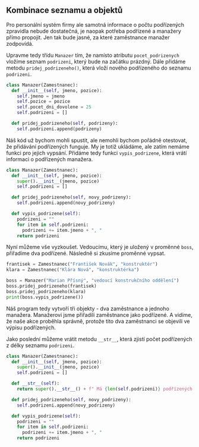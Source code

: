 ## Kombinace seznamu a objektů

Pro personální systém firmy ale samotná informace o počtu podřízených zpravidla nebude dostatečná, je naopak potřeba podřízené a manažery přímo propojit. Jen tak bude jasné, za které zaměstnance manažer zodpovídá.

Upravme tedy třídu `Manazer` tím, že namísto atributu `pocet_podrizenych` vložíme seznam `podrizeni`, který bude na začátku prázdný. Dále přidáme metodu `pridej_podrizeneho()`, která vloží nového podřízeného do seznamu `podrizeni`.

```py
class Manazer(Zamestnanec):
  def __init__(self, jmeno, pozice):
    self.jmeno = jmeno
    self.pozice = pozice
    self.pocet_dni_dovolene = 25
    self.podrizeni = []

  def pridej_podrizeneho(self, podrizeny):
    self.podrizeni.append(podrizeny)
```

Náš kód už bychom mohli spustit, ale nemohli bychom pořádně otestovat, že přidávání podřízených funguje. My je totiž ukládáme, ale zatím nemáme funkci pro jejich vypsání. Přidáme tedy funkci `vypis_podrizene`, která vrátí informaci o podřízených manažera.

```py
class Manazer(Zamestnanec):
  def __init__(self, jmeno, pozice):
    super().__init__(jmeno, pozice)
    self.podrizeni = []

  def pridej_podrizeneho(self, novy_podrizeny):
    self.podrizeni.append(novy_podrizeny)

  def vypis_podrizene(self):
    podrizeni = ""
    for item in self.podrizeni:
      podrizeni += item.jmeno + ", "
    return podrizeni
```

Nyní můžeme vše vyzkoušet. Vedoucímu, který je uložený v proměnné `boss`, přiřadíme dva podřízené. Následně si zkusíme proměnné vypsat.

```py
frantisek = Zamestnanec("František Novák", "konstruktér")
klara = Zamestnanec("Klára Nová", "konstruktérka")

boss = Manazer("Marian Přísný", "vedoucí konstrukčního oddělení")
boss.pridej_podrizeneho(frantisek)
boss.pridej_podrizeneho(klara)
print(boss.vypis_podrizene())
```

Náš program tedy vytvoří tři objekty - dva zaměstnance a jednoho manažera. Manažerovi jsme přiřadili zaměstnance jako podřízené. A vidíme, že naše akce proběhla správně, protože tito dva zaměstnanci se objevili ve výpisu podřízených.

Jako poslední můžeme vrátit metodu `__str__`, která zjistí počet podřízených z délky seznamu `podrizeni`.

```py
class Manazer(Zamestnanec):
  def __init__(self, jmeno, pozice):
    super().__init__(jmeno, pozice)
    self.podrizeni = []

  def __str__(self):
    return super().__str__() + f" Má {len(self.podrizeni)} podřízených."

  def pridej_podrizeneho(self, novy_podrizeny):
    self.podrizeni.append(novy_podrizeny)

  def vypis_podrizene(self):
    podrizeni = ""
    for item in self.podrizeni:
      podrizeni += item.jmeno + ", "
    return podrizeni
```

